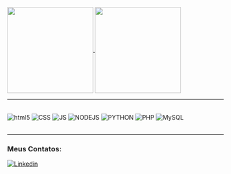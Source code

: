 

<div style="display: inline_block; align-items: center; justify-content: center;">
<a href="#">
  <img height=200 align="center" src="https://github-readme-stats.vercel.app/api?username=miguel-b-p&theme=dark&hide_border=true" />
</a>
<a href="#">
  <img height=200 align="center" src="https://github-readme-stats.vercel.app/api/top-langs?username=miguel-b-p&layout=compact&langs_count=8&card_width=320&theme=dark&hide_border=true" />
</a>
</div>

---

<div style="display: inline_block; align-items: center; justify-content: center;"><br/>
<!-- Start of Selection -->
<img align="center" alt="html5" src="https://img.shields.io/badge/HTML5-E34F26?style=for-the-badge&logo=html5&logoColor=white">
<img align="center" alt="CSS" src="https://img.shields.io/badge/CSS3-1572B6?style=for-the-badge&logo=css3&logoColor=white">
<img align="center" alt="JS" src="https://img.shields.io/badge/JavaScript-F7DF1E?style=for-the-badge&logo=javascript&logoColor=black">
<img align="center" alt="NODEJS" src="https://img.shields.io/badge/Node.js-43853D?style=for-the-badge&logo=node.js&logoColor=white">
<img align="center" alt="PYTHON" src="https://img.shields.io/badge/Python-14354C?style=for-the-badge&logo=python&logoColor=white">
<img align="center" alt="PHP" src="https://img.shields.io/badge/PHP-777BB4?style=for-the-badge&logo=php&logoColor=white">
<img align="center" alt="MySQL" src="https://img.shields.io/badge/MySQL-4479A1?style=for-the-badge&logo=mysql&logoColor=white">
</div><br/>

---
### Meus Contatos:
[![Linkedin](https://img.shields.io/badge/LinkedIn-0077B5?style=for-the-badge&logo=linkedin&logoColor=white)](https://www.linkedin.com/in/miguel-batista-pinotti-839657266/)